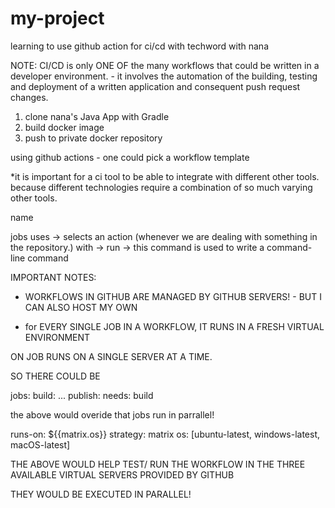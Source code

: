 # my-project
learning to use github action for ci/cd with techword with nana

NOTE: CI/CD is only ONE OF the many workflows that could be written in a developer environment. - it involves the automation of the building, testing and deployment of a written application and consequent push request changes.

1. clone nana's Java App with Gradle
2. build docker image 
3. push to private docker repository

using github actions - one could pick a workflow template

*it is important for a ci tool to be able to integrate with different other tools. because different technologies require a combination of so much varying other tools.


name

jobs
    uses -> selects an action (whenever we are dealing with something in the repository.)
    with -> 
    run -> this command is used to write a command-line command

IMPORTANT NOTES:
- WORKFLOWS IN GITHUB ARE MANAGED BY GITHUB SERVERS! - BUT I CAN ALSO HOST MY OWN

- for EVERY SINGLE JOB IN A WORKFLOW, IT RUNS IN A FRESH VIRTUAL ENVIRONMENT

ON JOB RUNS ON A SINGLE SERVER AT A TIME.

SO THERE COULD BE

jobs:
    build:
        ...
    publish:
        needs: build

the above would overide that jobs run in parrallel!


runs-on: ${{matrix.os}}
strategy:
    matrix
        os: [ubuntu-latest, windows-latest, macOS-latest]

THE ABOVE WOULD HELP TEST/ RUN THE WORKFLOW IN THE THREE AVAILABLE VIRTUAL SERVERS PROVIDED BY GITHUB

THEY WOULD BE EXECUTED IN PARALLEL!